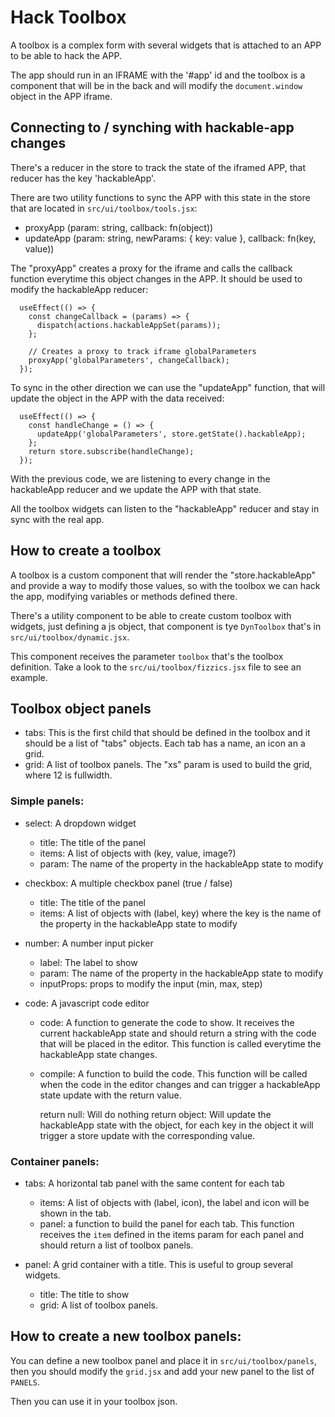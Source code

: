 # Hack Toolbox

A toolbox is a complex form with several widgets that is attached to an APP to
be able to hack the APP.

The app should run in an IFRAME with the '#app' id and the toolbox is a
component that will be in the back and will modify the `document.window` object
in the APP iframe.

## Connecting to / synching with hackable-app changes

There's a reducer in the store to track the state of the iframed APP, that
reducer has the key 'hackableApp'.

There are two utility functions to sync the APP with this state in the store
that are located in `src/ui/toolbox/tools.jsx`:

 * proxyApp (param: string, callback: fn(object))
 * updateApp (param: string, newParams: { key: value }, callback: fn(key, value))

The "proxyApp" creates a proxy for the iframe and calls the callback function
everytime this object changes in the APP. It should be used to modify the hackableApp
reducer:

```
  useEffect(() => {
    const changeCallback = (params) => {
      dispatch(actions.hackableAppSet(params));
    };

    // Creates a proxy to track iframe globalParameters
    proxyApp('globalParameters', changeCallback);
  });
```

To sync in the other direction we can use the "updateApp" function, that will
update the object in the APP with the data received:

```
  useEffect(() => {
    const handleChange = () => {
      updateApp('globalParameters', store.getState().hackableApp);
    };
    return store.subscribe(handleChange);
  });
```

With the previous code, we are listening to every change in the hackableApp reducer
and we update the APP with that state.

All the toolbox widgets can listen to the "hackableApp" reducer and stay in sync with
the real app.

## How to create a toolbox

A toolbox is a custom component that will render the "store.hackableApp" and provide a
way to modify those values, so with the toolbox we can hack the app, modifying
variables or methods defined there.

There's a utility component to be able to create custom toolbox with widgets,
just defining a js object, that component is tye `DynToolbox` that's in
`src/ui/toolbox/dynamic.jsx`.

This component receives the parameter `toolbox` that's the toolbox definition.
Take a look to the `src/ui/toolbox/fizzics.jsx` file to see an example.

## Toolbox object panels

 * tabs: This is the first child that should be defined in the toolbox and it
   should be a list of "tabs" objects. Each tab has a name, an icon an a grid.
 * grid: A list of toolbox panels. The "xs" param is used to build the grid,
   where 12 is fullwidth.

### Simple panels:

  * select: A dropdown widget
    * title: The title of the panel
    * items: A list of objects with (key, value, image?)
    * param: The name of the property in the hackableApp state to modify

  * checkbox: A multiple checkbox panel (true / false)
    * title: The title of the panel
    * items: A list of objects with (label, key) where the key is the name of
      the property in the hackableApp state to modify

  * number: A number input picker
    * label: The label to show
    * param: The name of the property in the hackableApp state to modify
    * inputProps: props to modify the input (min, max, step)

  * code: A javascript code editor
    * code: A function to generate the code to show. It receives the current
      hackableApp state and should return a string with the code that will be placed
      in the editor. This function is called everytime the hackableApp state changes.
    * compile: A function to build the code. This function will be called when
      the code in the editor changes and can trigger a hackableApp state update with
      the return value.

      return null: Will do nothing
      return object: Will update the hackableApp state with the object, for each key
      in the object it will trigger a store update with the corresponding
      value.

### Container panels:

  * tabs: A horizontal tab panel with the same content for each tab
    * items: A list of objects with (label, icon), the label and icon will be
      shown in the tab.
    * panel: a function to build the panel for each tab. This function receives
      the `item` defined in the items param for each panel and should return a
      list of toolbox panels.

  * panel: A grid container with a title. This is useful to group several
    widgets.
    * title: The title to show
    * grid: A list of toolbox panels.

## How to create a new toolbox panels:

You can define a new toolbox panel and place it in `src/ui/toolbox/panels`,
then you should modify the `grid.jsx` and add your new panel to the list of
`PANELS`.

Then you can use it in your toolbox json.
